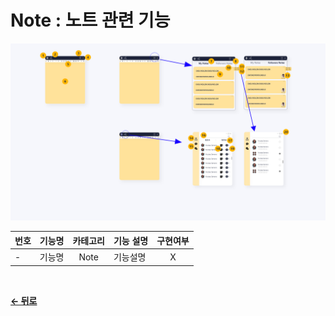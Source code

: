 # Note : 노트 관련 기능

![tempImage](/docs/image/Note.png)

|  번호 | 기능명 | 카테고리 | 기능 설명 | 구현여부 |
| ----- | ----- | :------: | :-------- | :----: |
| - | 기능명 | Note | 기능설명 | X |

</br>

[**← 뒤로**](/readme.md)
